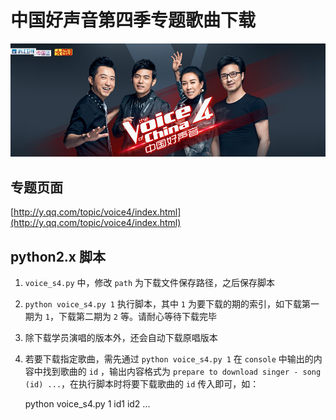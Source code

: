 中国好声音第四季专题歌曲下载
=======================


![](voice4.jpg)


专题页面
--------

[http://y.qq.com/topic/voice4/index.html](http://y.qq.com/topic/voice4/index.html)


python2.x 脚本
--------------

1. `voice_s4.py` 中，修改 `path` 为下载文件保存路径，之后保存脚本
2. `python voice_s4.py 1` 执行脚本，其中 `1` 为要下载的期的索引，如下载第一期为 `1`，下载第二期为 `2` 等。请耐心等待下载完毕
3. 除下载学员演唱的版本外，还会自动下载原唱版本
3. 若要下载指定歌曲，需先通过 `python voice_s4.py 1` 在 `console` 中输出的内容中找到歌曲的 `id` ，输出内容格式为 `prepare to download singer - song (id) ...`，在执行脚本时将要下载歌曲的 `id` 传入即可，如：

    python voice_s4.py 1 id1 id2 ...